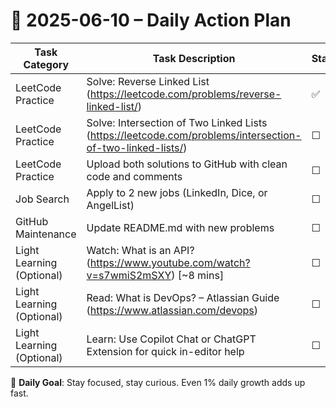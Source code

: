 # 📌 2025-06-10 – Daily Action Plan

| Task Category         | Task Description                                                                 | Status |
|----------------------|------------------------------------------------------------------------------------|--------|
| LeetCode Practice     | Solve: Reverse Linked List (https://leetcode.com/problems/reverse-linked-list/)  | ✅      |
| LeetCode Practice     | Solve: Intersection of Two Linked Lists (https://leetcode.com/problems/intersection-of-two-linked-lists/) | ☐      |
| LeetCode Practice     | Upload both solutions to GitHub with clean code and comments                     | ☐      |
| Job Search            | Apply to 2 new jobs (LinkedIn, Dice, or AngelList)                               | ☐      |
| GitHub Maintenance    | Update README.md with new problems                                               | ☐      |
| Light Learning (Optional) | Watch: What is an API? (https://www.youtube.com/watch?v=s7wmiS2mSXY) [~8 mins] | ☐      |
| Light Learning (Optional) | Read: What is DevOps? – Atlassian Guide (https://www.atlassian.com/devops)    | ☐      |
| Light Learning (Optional) | Learn: Use Copilot Chat or ChatGPT Extension for quick in-editor help         | ☐      |

🎯 **Daily Goal**: Stay focused, stay curious. Even 1% daily growth adds up fast.

